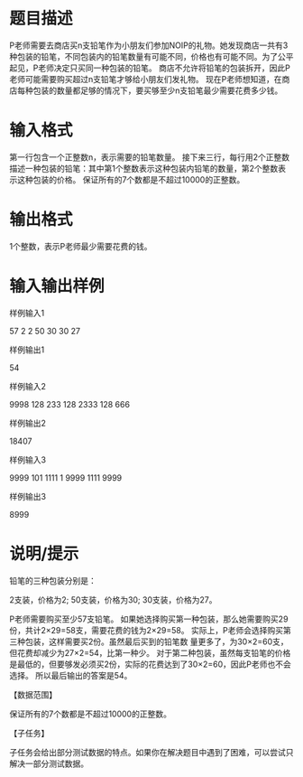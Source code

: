# 题目描述

P老师需要去商店买n支铅笔作为小朋友们参加NOIP的礼物。她发现商店一共有3种包装的铅笔，不同包装内的铅笔数量有可能不同，价格也有可能不同。为了公平起见，P老师决定只买同一种包装的铅笔。
商店不允许将铅笔的包装拆开，因此P老师可能需要购买超过n支铅笔才够给小朋友们发礼物。
现在P老师想知道，在商店每种包装的数量都足够的情况下，要买够至少n支铅笔最少需要花费多少钱。

# 输入格式

第一行包含一个正整数n，表示需要的铅笔数量。
接下来三行，每行用2个正整数描述一种包装的铅笔：其中第1个整数表示这种包装内铅笔的数量，第2个整数表示这种包装的价格。
保证所有的7个数都是不超过10000的正整数。

# 输出格式

1个整数，表示P老师最少需要花费的钱。

# 输入输出样例

样例输入1

57
2 2
50 30
30 27

样例输出1

54

样例输入2

9998
128 233
128 2333
128 666

样例输出2

18407

样例输入3

9999
101 1111
1 9999
1111 9999

样例输出3

8999

# 说明/提示

铅笔的三种包装分别是：

2支装，价格为2;
50支装，价格为30;
30支装，价格为27。

P老师需要购买至少57支铅笔。
如果她选择购买第一种包装，那么她需要购买29份，共计2×29=58支，需要花费的钱为2×29=58。
实际上，P老师会选择购买第三种包装，这样需要买2份。虽然最后买到的铅笔数 量更多了，为30×2=60支，但花费却减少为27×2=54，比第一种少。
对于第二种包装，虽然每支铅笔的价格是最低的，但要够发必须买2份，实际的花费达到了30×2=60，因此P老师也不会选择。
所以最后输出的答案是54。

【数据范围】

保证所有的7个数都是不超过10000的正整数。

【子任务】

子任务会给出部分测试数据的特点。如果你在解决题目中遇到了困难，可以尝试只解决一部分测试数据。

